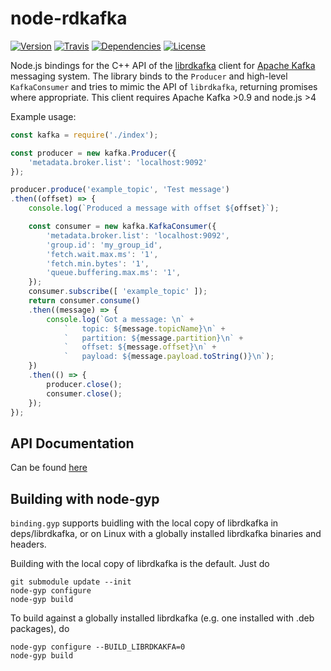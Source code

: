 # node-rdkafka
[![Version](https://img.shields.io/npm/v/rdkafka.svg?maxAge=2592000&style=flat-square)](https://www.npmjs.com/package/rdkafka)
[![Travis](https://img.shields.io/travis/wikimedia/node-rdkafka.svg?maxAge=2592000&style=flat-square)](https://travis-ci.org/wikimedia/node-rdkafka)
[![Dependencies](https://img.shields.io/david/wikimedia/node-rdkafka.svg?maxAge=2592000&style=flat-square)](https://david-dm.org/wikimedia/node-rdkafka)
[![License](https://img.shields.io/github/license/wikimedia/node-rdkafka.svg?maxAge=2592000&style=flat-square)](https://github.com/wikimedia/node-rdkafka/blob/master/LICENSE)

Node.js bindings for the C++ API of the [librdkafka](https://github.com/edenhill/librdkafka) client for [Apache Kafka](http://kafka.apache.org) messaging system. The library binds to the `Producer` and high-level `KafkaConsumer` and tries to mimic the API of `librdkafka`, returning promises where appropriate. This client requires Apache Kafka >0.9 and node.js >4

Example usage:
```javascript
const kafka = require('./index');

const producer = new kafka.Producer({
    'metadata.broker.list': 'localhost:9092'
});

producer.produce('example_topic', 'Test message')
.then((offset) => {
    console.log(`Produced a message with offset ${offset}`);

    const consumer = new kafka.KafkaConsumer({
        'metadata.broker.list': 'localhost:9092',
        'group.id': 'my_group_id',
        'fetch.wait.max.ms': '1',
        'fetch.min.bytes': '1',
        'queue.buffering.max.ms': '1',
    });
    consumer.subscribe([ 'example_topic' ]);
    return consumer.consume()
    .then((message) => {
        console.log(`Got a message: \n` +
            `   topic: ${message.topicName}\n` +
            `   partition: ${message.partition}\n` +
            `   offset: ${message.offset}\n` +
            `   payload: ${message.payload.toString()}\n`);
    })
    .then(() => {
        producer.close();
        consumer.close();
    });
});
```

## API Documentation
  Can be found [here](https://github.com/wikimedia/node-rdkafka/blob/master/docs/api.md)

## Building with node-gyp

`binding.gyp` supports buidling with the local copy of librdkafka in
deps/librdkafka, or on Linux with a globally installed librdkafka binaries and
headers.

Building with the local copy of librdkafka is the default.  Just do

```
git submodule update --init
node-gyp configure
node-gyp build
````

To build against a globally installed librdkafka (e.g. one installed
with .deb packages), do

```
node-gyp configure --BUILD_LIBRDKAKFA=0
node-gyp build
```

##

